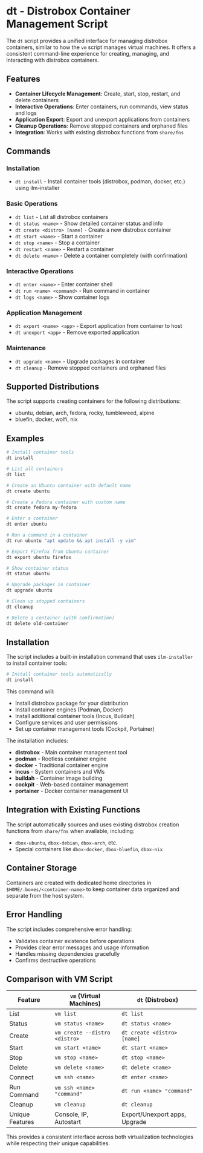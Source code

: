 # dt - Distrobox Container Management Script

The `dt` script provides a unified interface for managing distrobox containers, similar to how the `vm` script manages virtual machines. It offers a consistent command-line experience for creating, managing, and interacting with distrobox containers.

## Features

- **Container Lifecycle Management**: Create, start, stop, restart, and delete containers
- **Interactive Operations**: Enter containers, run commands, view status and logs
- **Application Export**: Export and unexport applications from containers
- **Cleanup Operations**: Remove stopped containers and orphaned files
- **Integration**: Works with existing distrobox functions from `share/fns`

## Commands

### Installation
- `dt install` - Install container tools (distrobox, podman, docker, etc.) using ilm-installer

### Basic Operations
- `dt list` - List all distrobox containers
- `dt status <name>` - Show detailed container status and info
- `dt create <distro> [name]` - Create a new distrobox container
- `dt start <name>` - Start a container
- `dt stop <name>` - Stop a container
- `dt restart <name>` - Restart a container
- `dt delete <name>` - Delete a container completely (with confirmation)

### Interactive Operations
- `dt enter <name>` - Enter container shell
- `dt run <name> <command>` - Run command in container
- `dt logs <name>` - Show container logs

### Application Management
- `dt export <name> <app>` - Export application from container to host
- `dt unexport <app>` - Remove exported application

### Maintenance
- `dt upgrade <name>` - Upgrade packages in container
- `dt cleanup` - Remove stopped containers and orphaned files

## Supported Distributions

The script supports creating containers for the following distributions:
- ubuntu, debian, arch, fedora, rocky, tumbleweed, alpine
- bluefin, docker, wolfi, nix

## Examples

```bash
# Install container tools
dt install

# List all containers
dt list

# Create an Ubuntu container with default name
dt create ubuntu

# Create a Fedora container with custom name
dt create fedora my-fedora

# Enter a container
dt enter ubuntu

# Run a command in a container
dt run ubuntu "apt update && apt install -y vim"

# Export Firefox from Ubuntu container
dt export ubuntu firefox

# Show container status
dt status ubuntu

# Upgrade packages in container
dt upgrade ubuntu

# Clean up stopped containers
dt cleanup

# Delete a container (with confirmation)
dt delete old-container
```

## Installation

The script includes a built-in installation command that uses `ilm-installer` to install container tools:

```bash
# Install container tools automatically
dt install
```

This command will:
- Install distrobox package for your distribution
- Install container engines (Podman, Docker)
- Install additional container tools (Incus, Buildah)
- Configure services and user permissions
- Set up container management tools (Cockpit, Portainer)

The installation includes:
- **distrobox** - Main container management tool
- **podman** - Rootless container engine
- **docker** - Traditional container engine
- **incus** - System containers and VMs
- **buildah** - Container image building
- **cockpit** - Web-based container management
- **portainer** - Docker container management UI

## Integration with Existing Functions

The script automatically sources and uses existing distrobox creation functions from `share/fns` when available, including:
- `dbox-ubuntu`, `dbox-debian`, `dbox-arch`, etc.
- Special containers like `dbox-docker`, `dbox-bluefin`, `dbox-nix`

## Container Storage

Containers are created with dedicated home directories in `$HOME/.boxes/<container-name>` to keep container data organized and separate from the host system.

## Error Handling

The script includes comprehensive error handling:
- Validates container existence before operations
- Provides clear error messages and usage information
- Handles missing dependencies gracefully
- Confirms destructive operations

## Comparison with VM Script

| Feature         | `vm` (Virtual Machines)       | `dt` (Distrobox)              |
| --------------- | ----------------------------- | ----------------------------- |
| List            | `vm list`                     | `dt list`                     |
| Status          | `vm status <name>`            | `dt status <name>`            |
| Create          | `vm create --distro <distro>` | `dt create <distro> [name]`   |
| Start           | `vm start <name>`             | `dt start <name>`             |
| Stop            | `vm stop <name>`              | `dt stop <name>`              |
| Delete          | `vm delete <name>`            | `dt delete <name>`            |
| Connect         | `vm ssh <name>`               | `dt enter <name>`             |
| Run Command     | `vm ssh <name> "command"`     | `dt run <name> "command"`     |
| Cleanup         | `vm cleanup`                  | `dt cleanup`                  |
| Unique Features | Console, IP, Autostart        | Export/Unexport apps, Upgrade |

This provides a consistent interface across both virtualization technologies while respecting their unique capabilities.
